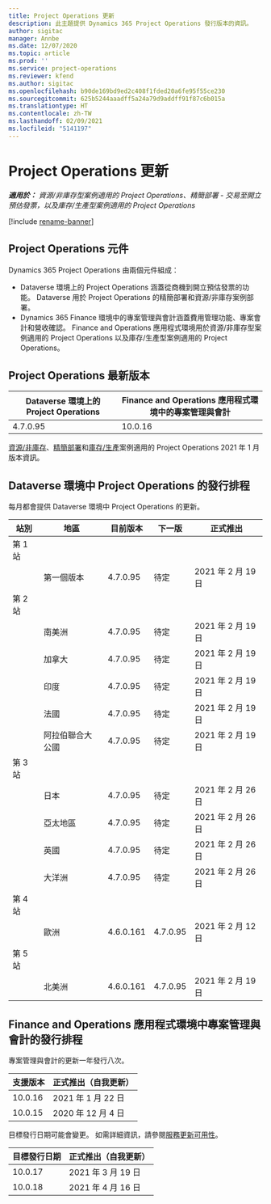 ```yaml
---
title: Project Operations 更新
description: 此主題提供 Dynamics 365 Project Operations 發行版本的資訊。
author: sigitac
manager: Annbe
ms.date: 12/07/2020
ms.topic: article
ms.prod: ''
ms.service: project-operations
ms.reviewer: kfend
ms.author: sigitac
ms.openlocfilehash: b90de169bd9ed2c408f1fded20a6fe95f55ce230
ms.sourcegitcommit: 625b5244aaadff5a24a79d9addff91f87c6b015a
ms.translationtype: HT
ms.contentlocale: zh-TW
ms.lasthandoff: 02/09/2021
ms.locfileid: "5141197"
---
```

# <a name="project-operations-updates"></a>Project Operations 更新

_**適用於：** 資源/非庫存型案例適用的 Project Operations、精簡部署 - 交易至開立預估發票，以及庫存/生產型案例適用的 Project Operations_

[!include [rename-banner](~/includes/cc-data-platform-banner.md)]

## <a name="project-operations-components"></a>Project Operations 元件

Dynamics 365 Project Operations 由兩個元件組成：

- Dataverse 環境上的 Project Operations 涵蓋從商機到開立預估發票的功能。 Dataverse 用於 Project Operations 的精簡部署和資源/非庫存案例部署。
- Dynamics 365 Finance 環境中的專案管理與會計涵蓋費用管理功能、專案會計和營收確認。 Finance and Operations 應用程式環境用於資源/非庫存型案例適用的 Project Operations 以及庫存/生產型案例適用的 Project Operations。

## <a name="project-operations-latest-version"></a>Project Operations 最新版本

| Dataverse 環境上的 Project Operations | Finance and Operations 應用程式環境中的專案管理與會計 |
| --- | --- |
| 4.7.0.95 | 10.0.16 |

[資源/非庫存](whats-new-feb-2021-resource-based.md)、[精簡部署](../pro/whats-new/whats-new-feb-2021-lite.md)和[庫存/生產](../prod-pma/whats-new/whats-new-jan-2021-stocked.md)案例適用的 Project Operations 2021 年 1 月版本資訊。

## <a name="release-schedule-for-project-operations-on-dataverse-environment"></a>Dataverse 環境中 Project Operations 的發行排程

每月都會提供 Dataverse 環境中 Project Operations 的更新。 

| 站別   | 地區        | 目前版本 | 下一版 | 正式推出 |
|-----------|---------------|-----------------|--------------|---------------------|
| 第 1 站 |   &nbsp;      |    &nbsp;       | &nbsp;       |      &nbsp;         |
|   &nbsp;  | 第一個版本 |  4.7.0.95       | 待定     | 2021 年 2 月 19 日           |
| 第 2 站 |   &nbsp;      |    &nbsp;       | &nbsp;       |      &nbsp;         |
|   &nbsp;  | 南美洲 |  4.7.0.95       | 待定     | 2021 年 2 月 19 日           |
|    &nbsp; | 加拿大        |  4.7.0.95       | 待定     | 2021 年 2 月 19 日           |
|   &nbsp;  | 印度         |  4.7.0.95       | 待定     | 2021 年 2 月 19 日           |
|   &nbsp;  | 法國         |  4.7.0.95       | 待定     | 2021 年 2 月 19 日           |
|   &nbsp;  | 阿拉伯聯合大公國         |  4.7.0.95       | 待定     | 2021 年 2 月 19 日           |
| 第 3 站  |      &nbsp;   |     &nbsp;      |     &nbsp;   |      &nbsp;         |
|   &nbsp;  | 日本         |  4.7.0.95       | 待定     | 2021 年 2 月 26 日           |
|   &nbsp;  | 亞太地區  |  4.7.0.95       | 待定     | 2021 年 2 月 26 日           |
|   &nbsp;  | 英國 |  4.7.0.95       | 待定     | 2021 年 2 月 26 日           |
|   &nbsp;  | 大洋洲       |  4.7.0.95       | 待定     | 2021 年 2 月 26 日           |
| 第 4 站 |     &nbsp;    |     &nbsp;      |     &nbsp;   |      &nbsp;         |
|   &nbsp;  | 歐洲        |  4.6.0.161       | 4.7.0.95     | 2021 年 2 月 12 日           |
| 第 5 站 |     &nbsp;    |     &nbsp;      |     &nbsp;   |      &nbsp;         |
|   &nbsp;  | 北美洲 |  4.6.0.161       | 4.7.0.95     | 2021 年 2 月 19 日           |

## <a name="release-schedule-for-project-management-and-accounting-in-the-finance-and-operations-apps-environment"></a>Finance and Operations 應用程式環境中專案管理與會計的發行排程

專案管理與會計的更新一年發行八次。

| 支援版本 | 正式推出（自我更新） |
| --- | --- |
| 10.0.16 | 2021 年 1 月 22 日 |
| 10.0.15 | 2020 年 12 月 4 日 |


目標發行日期可能會變更。 如需詳細資訊，請參閱[服務更新可用性](https://docs.microsoft.com/dynamics365/fin-ops-core/fin-ops/get-started/public-preview-releases?toc=/dynamics365/finance/toc.json)。

| 目標發行日期 | 正式推出（自我更新） |
| --- | --- |
| 10.0.17 | 2021 年 3 月 19 日 |
| 10.0.18 | 2021 年 4 月 16 日 |
